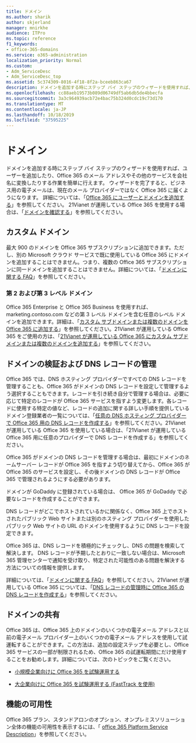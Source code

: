 ```yaml
---
title: ドメイン
ms.author: sharik
author: skjerland
manager: mnirkhe
audience: ITPro
ms.topic: reference
f1_keywords:
- office-365-domains
ms.service: o365-administration
localization_priority: Normal
ms.custom:
- Adm_ServiceDesc
- Adm_ServiceDesc_top
ms.assetid: 5c374309-8016-4f18-8f2a-bceeb863ca67
description: ドメインを追加する時にステップ バイ ステップのウィザードを使用すれば、ユーザーを追加したり、Office 365 のメール アドレスやその他のサービスを会社名に変換したりする作業を簡単に行えます。 ウィザードを完了すると、ビジネス用の電子メールは、現在のメール プロバイダーではなく Office 365 に届くようになります。 詳細については、「Office 365 にユーザーとドメインを追加する」を参照してください。 21Vianet が運用している Office 365 を使用する場合は、「ドメインを確認する」を参照してください。
ms.openlocfilehash: cc88aeb19573b089d06749df5ab6db5de4bbecfa
ms.sourcegitcommit: 3a3c964939acb72e4bac75b324d0cdc19c73d170
ms.translationtype: MT
ms.contentlocale: ja-JP
ms.lasthandoff: 10/18/2019
ms.locfileid: "37595225"
---
```

# <a name="domains"></a>ドメイン

ドメインを追加する時にステップ バイ ステップのウィザードを使用すれば、ユーザーを追加したり、Office 365 のメール アドレスやその他のサービスを会社名に変換したりする作業を簡単に行えます。 ウィザードを完了すると、ビジネス用の電子メールは、現在のメール プロバイダーではなく Office 365 に届くようになります。 詳細については、「[Office 365 にユーザーとドメインを追加する](https://support.office.com/article/6383f56d-3d09-4dcb-9b41-b5f5a5efd611)」を参照してください。 21Vianet が運用している Office 365 を使用する場合は、「[ドメインを確認する](https://docs.microsoft.com/office365/admin/setup/add-domain)」を参照してください。
  
## <a name="custom-domains"></a>カスタム ドメイン

最大 900 のドメインを Office 365 サブスクリプションに追加できます。ただし、別の Microsoft クラウド サービスで既に使用している Office 365 にドメインを追加することはできません。つまり、複数の Office 365 サブスクリプションに同一ドメインを追加することはできません。詳細については、「[ドメインに関する FAQ](https://support.office.com/article/Domains-FAQ-1272bad0-4bd4-4796-8005-67d6fb3afc5a)」を参照してください。
  
### <a name="second-and-third-level-domains"></a>第 2 および第 3 レベル ドメイン

Office 365 Enterprise と Office 365 Business を使用すれば、marketing.contoso.com などの第 3 レベル ドメインを含む任意のレベル ドメインを追加できます。詳細は、「[カスタム サブドメインまたは複数のドメインを Office 365 に追加する](https://docs.microsoft.com/office365/admin/setup/domains-faq)」を参照してください。21Vianet が運用している Office 365 をご使用の方は、「[21Vianet が運用している Office 365 にカスタム サブドメインまたは複数のドメインを追加する](https://docs.microsoft.com/office365/admin/setup/domains-faq)」を参照してください。
  
## <a name="domain-verification-and-managing-dns-records"></a>ドメインの検証および DNS レコードの管理

Office 365 では、DNS ホスティング プロバイダーですべての DNS レコードを管理することも、Office 365 がドメインの DNS レコードを設定して管理するよう選択することもできます。レコードを引き続き自分で管理する場合は、必要に応じて特定のレコードが Office 365 サービスを指すよう変更します。各レコードに使用する特定の値など、レコードの追加に関する詳しい手順を提供しているドメイン登録業者の一覧については、「[任意の DNS ホスティング プロバイダーで Office 365 用の DNS レコードを作成する](https://docs.microsoft.com/office365/admin/get-help-with-domains/create-dns-records-at-any-dns-hosting-provider)」を参照してください。21Vianet が運用している Office 365 を使用している場合は、「21Vianet が運用している Office 365 用に任意のプロバイダーで DNS レコードを作成する」を参照してください。 
  
Office 365 がドメインの DNS レコードを管理する場合は、最初にドメインのネームサーバー レコードが Office 365 を指すよう切り替えてから、Office 365 が Office 365 のサービスを設定し、その後ドメインの DNS レコードが Office 365 で管理されるようにする必要があります。
  
ドメインが GoDaddy に登録されている場合は、 Office 365 が GoDaddy で必要なレコードを作成することができます。 
  
DNS レコードがどこでホストされているかに関係なく、Office 365 上でホストされたパブリック Web サイトまたは別のホスティング プロバイダーを使用したパブリック Web サイトの URL のドメインを使用するように DNS レコードを設定できます。 
  
Office 365 は、DNS レコードを積極的にチェックし、DNS の問題を検索して解決します。 DNS レコードが予期したとおりに一致しない場合は、Microsoft 365 管理センターで通知を受け取り、特定された可能性のある問題を解決する方法についての情報を提供します。
  
詳細については、「[ドメインに関する FAQ](https://docs.microsoft.com/office365/admin/setup/domains-faq)」を参照してください。21Vianet が運用している Office 365 については、「[DNS レコードの管理時に Office 365 の DNS レコードを作成する](https://docs.microsoft.com/office365/admin/services-in-china/create-dns-records-when-you-manage-your-dns-records)」を参照してください。
  
## <a name="sharing-a-domain"></a>ドメインの共有

Office 365 は、Office 365 上のドメインのいくつかの電子メール アドレスと以前の電子メール プロバイダー上のいくつかの電子メール アドレスを使用して試運転することができます。この方法は、追加の設定ステップを必要とし、Office 365 サービスの一部が制限されるため、Office 365 の試運転期間にだけ使用することをお勧めします。詳細については、次のトピックをご覧ください。
  
- [小規模企業向けに Office 365 を試験運用する](https://support.office.com/article/39cee536-6a03-40cf-b9c1-f301bb6001d7)
    
- [大企業向けに Office 365 を試験運用する (FastTrack を使用)](https://fasttrack.office.com/onboard)
    
## <a name="feature-availability"></a>機能の可用性

Office 365 プラン、スタンドアロンのオプション、オンプレミスソリューション全体の機能の可用性を表示するには、「 [office 365 Platform Service Description](office-365-platform-service-description.md)」を参照してください。
  

